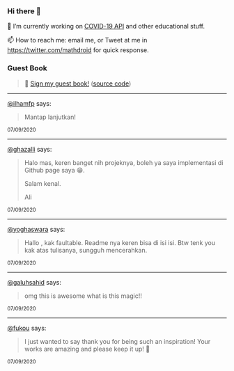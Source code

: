 ### Hi there 👋

🔭 I’m currently working on [COVID-19 API](https://github.com/covid-19-api) and other educational stuff.

📫 How to reach me: email me, or Tweet at me in https://twitter.com/mathdroid for quick response.

<!--
**mathdroid/mathdroid** is a ✨ _special_ ✨ repository because its `README.md` (this file) appears on your GitHub profile.

Here are some ideas to get you started:

- 🔭 I’m currently working on ...
- 🌱 I’m currently learning ...
- 👯 I’m looking to collaborate on ...
- 🤔 I’m looking for help with ...
- 💬 Ask me about ...
- 📫 How to reach me: ...
- 😄 Pronouns: ...
- ⚡ Fun fact: ...
-->

### Guest Book

> 💬 [Sign my guest book!](https://mathdroid.now.sh) ([source code](https://github.com/mathdroid/guestbook))

---

<!--START_SECTION:guestbook-->
[@ilhamfp](https://github.com/ilhamfp) says:

> Mantap lanjutkan!

<sup>07/09/2020</sup>


---

[@ghazalli](https://github.com/ghazalli) says:

> Halo mas, keren banget nih projeknya, boleh ya saya implementasi di Github page saya 😁.
> 
> Salam kenal.
> 
> Ali

<sup>07/09/2020</sup>


---

[@yoghaswara](https://github.com/yoghaswara) says:

> Hallo , kak faultable. Readme nya keren bisa di isi isi. Btw tenk you kak atas tulisanya, sungguh mencerahkan.

<sup>07/09/2020</sup>


---

[@galuhsahid](https://github.com/galuhsahid) says:

> omg this is awesome what is this magic!!

<sup>07/09/2020</sup>


---

[@fukou](https://github.com/fukou) says:

> I just wanted to say thank you for being such an inspiration! Your works are amazing and please keep it up! 💖

<sup>07/09/2020</sup>

<!--END_SECTION:guestbook-->
<!--GUESTBOOK_LIST [{"name":"ilhamfp","message":"Mantap lanjutkan!","date":"07/09/2020"},{"name":"ghazalli","message":"Halo mas, keren banget nih projeknya, boleh ya saya implementasi di Github page saya 😁.\n\nSalam kenal.\n\nAli","date":"07/09/2020"},{"name":"yoghaswara","message":"Hallo , kak faultable. Readme nya keren bisa di isi isi. Btw tenk you kak atas tulisanya, sungguh mencerahkan.","date":"07/09/2020"},{"name":"galuhsahid","message":"omg this is awesome what is this magic!!","date":"07/09/2020"},{"name":"fukou","message":"I just wanted to say thank you for being such an inspiration! Your works are amazing and please keep it up! 💖","date":"07/09/2020"}]-->
